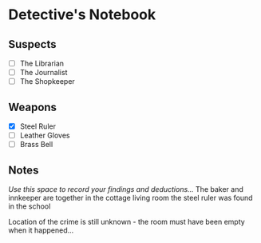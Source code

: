 # Detective's Notebook

## Suspects
- [ ] The Librarian
- [ ] The Journalist
- [ ] The Shopkeeper

## Weapons
- [x] Steel Ruler
- [ ] Leather Gloves
- [ ] Brass Bell

## Notes
*Use this space to record your findings and deductions...*
The baker and innkeeper are together in the cottage living room
the steel ruler was found in the school

Location of the crime is still unknown - the room must have been empty when it happened...
